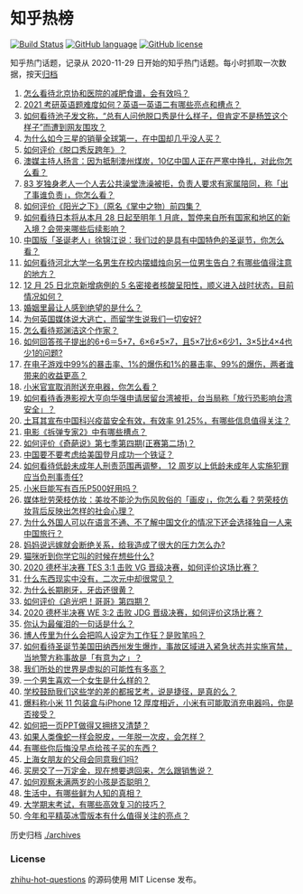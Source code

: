 # 知乎热榜
[![Build Status](https://github.com/ToWeLong/zhihu-hot-questions/workflows/CI/badge.svg)](https://github.com/ToWeLong/zhihu-hot-questions/actions)
[![GitHub language](https://img.shields.io/badge/language-golang-orange.svg)](https://golang.org/)
[![GitHub license](https://img.shields.io/github/license/ToWeLong/zhihu-hot-questions)](https://github.com/ToWeLong/zhihu-hot-questions/blob/main/LICENSE)

知乎热门话题，记录从 2020-11-29 日开始的知乎热门话题。每小时抓取一次数据，按天[归档](./archives)

<!-- BEGIN -->

1. [怎么看待北京协和医院的减肥食谱，会有效吗？](https://www.zhihu.com/question/435499783)
1. [2021 考研英语题难度如何？英语一英语二有哪些亮点和槽点？](https://www.zhihu.com/question/436585740)
1. [如何看待池子发文称，“总有人问他脱口秀是什么样子，但肯定不是杨笠这个样子”而遭到网友围攻？](https://www.zhihu.com/question/436555197)
1. [为什么如今三星的销量全球第一，在中国却几乎没人买？](https://www.zhihu.com/question/396834552)
1. [如何评价《脱口秀反跨年》？](https://www.zhihu.com/question/436477255)
1. [澳媒主持人扬言：因为抵制澳州煤炭，10亿中国人正在严寒中挣扎，对此你怎么看？](https://www.zhihu.com/question/436545914)
1. [83 岁独身老人一个人去公共澡堂洗澡被拒，负责人要求有家属陪同，称「出了事谁负责」，你怎么看？](https://www.zhihu.com/question/435103581)
1. [如何评价《阳光之下》（原名《掌中之物）前四集？](https://www.zhihu.com/question/436535475)
1. [如何看待日本将从本月 28 日起至明年 1 月底，暂停来自所有国家和地区的新入境？会带来哪些后续影响？](https://www.zhihu.com/question/436618445)
1. [中国版「圣诞老人」徐锦江说：我们过的是具有中国特色的圣诞节，你怎么看？](https://www.zhihu.com/question/436479908)
1. [如何看待河北大学一名男生在校内摆蜡烛向另一位男生告白？有哪些值得注意的地方？](https://www.zhihu.com/question/436619637)
1. [12 月 25 日北京新增病例的 5 名密接者核酸呈阳性，顺义进入战时状态，目前情况如何？](https://www.zhihu.com/question/436558862)
1. [婚姻里最让人感到绝望的是什么？](https://www.zhihu.com/question/318440939)
1. [为何英国媒体说大逃亡，而留学生说我们一切安好?](https://www.zhihu.com/question/436232671)
1. [怎么看待郑渊洁这个作家？](https://www.zhihu.com/question/336686884)
1. [如何回答孩子提出的6+6＝5+7，6×6≠5×7，且5×7比6×6少1，3×5比4×4也少1的问题?](https://www.zhihu.com/question/436352119)
1. [在电子游戏中99%的暴击率、1%的爆伤和1%的暴击率、99%的爆伤，两者谁带来的收益更高？](https://www.zhihu.com/question/436314102)
1. [小米官宣取消附送充电器，你怎么看？](https://www.zhihu.com/question/436547020)
1. [如何看待香港影视大亨向华强申请居留台湾被拒，台当局称「放行恐影响台湾安全」？](https://www.zhihu.com/question/436399741)
1. [土耳其宣布中国科兴疫苗安全有效，有效率 91.25%，有哪些信息值得关注？](https://www.zhihu.com/question/436528648)
1. [电影《拆弹专家2》中有哪些槽点？](https://www.zhihu.com/question/436254910)
1. [如何评价《奇葩说》第七季第四期(正赛第二场)？](https://www.zhihu.com/question/436382932)
1. [中国要不要考虑给美国登月成功一个铁证？](https://www.zhihu.com/question/434539468)
1. [如何看待低龄未成年人刑责范围再调整， 12 周岁以上低龄未成年人实施犯罪应当负刑事责任?](https://www.zhihu.com/question/436571867)
1. [小米巨能写有百乐P500好用吗？](https://www.zhihu.com/question/381493830)
1. [媒体批劳荣枝仿妆：美妆不能沦为伤风败俗的「画皮」，你怎么看？劳荣枝仿妆背后反映出怎样的社会心理？](https://www.zhihu.com/question/436526756)
1. [为什么外国人可以在语言不通、不了解中国文化的情况下还会选择独自一人来中国旅行？](https://www.zhihu.com/question/436429711)
1. [妈妈说远嫁就会断绝关系，给我造成了很大的压力怎么办?](https://www.zhihu.com/question/430789524)
1. [猫咪听到你学它叫的时候在想些什么?](https://www.zhihu.com/question/431639302)
1. [2020 德杯半决赛 TES 3:1 击败 VG 晋级决赛，如何评价这场比赛？](https://www.zhihu.com/question/436584210)
1. [什么东西现实中没有，二次元中却很常见？](https://www.zhihu.com/question/436239126)
1. [为什么长期刷牙，牙齿还很黄？](https://www.zhihu.com/question/298299102)
1. [如何评价《追光吧！哥哥》第四期？](https://www.zhihu.com/question/436601741)
1. [2020 德杯半决赛 WE 3:2 击败 JDG 晋级决赛，如何评价这场比赛？](https://www.zhihu.com/question/436623225)
1. [你认为最催泪的一句话是什么？](https://www.zhihu.com/question/428747344)
1. [博人传里为什么会把鸣人设定为工作狂？是败笔吗？](https://www.zhihu.com/question/436172641)
1. [如何看待圣诞节美国田纳西州发生爆炸，事故区域进入紧急状态并实施宵禁，当地警方称事故是「有意为之」？](https://www.zhihu.com/question/436518842)
1. [我们所处的世界是虚拟的可能性有多高？](https://www.zhihu.com/question/367286887)
1. [一个男生喜欢一个女生是什么样的？](https://www.zhihu.com/question/390606009)
1. [学校鼓励我们这些学的差的都报艺考，说是捷径，是真的么？](https://www.zhihu.com/question/432332313)
1. [爆料称小米 11 包装盒与iPhone 12 厚度相近，小米有可能取消充电器吗，你是否接受？](https://www.zhihu.com/question/436475221)
1. [如何把一页PPT做得又拥挤又清楚？](https://www.zhihu.com/question/345405596)
1. [如果人类像蛇一样会脱皮，一年脱一次皮，会怎样？](https://www.zhihu.com/question/428798427)
1. [有哪些你后悔没早点给孩子买的东西？](https://www.zhihu.com/question/389543038)
1. [上海女朋友的父母会同意我们吗?](https://www.zhihu.com/question/434199266)
1. [买房交了一万定金，现在想要退回来，怎么跟销售说？](https://www.zhihu.com/question/41903996)
1. [如何观察未满两岁的小孩是否聪明？](https://www.zhihu.com/question/434932545)
1. [生活中，有哪些鲜为人知的真相？](https://www.zhihu.com/question/340083887)
1. [大学期末考试，有哪些高效复习的技巧？](https://www.zhihu.com/question/435957617)
1. [今年和平精英冰雪版本有什么值得关注的亮点？](https://www.zhihu.com/question/436126665)

<!-- END -->

历史归档 [./archives](./archives)


### License
[zhihu-hot-questions](https://github.com/towelong/zhihu-hot-questions) 的源码使用 MIT License 发布。